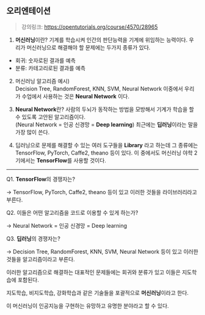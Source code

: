 ## 오리엔테이션

> 강의링크: https://opentutorials.org/course/4570/28965

1. **머신러닝**이란? 기계를 학습시켜 인간의 판단능력을 기계에 위임하는 능력이다.
우리가 머신러닝으로 해결해야 할 문제에는 두가지 종류가 있다.

- 회귀: 숫자로된 결과를 예측
- 분류: 카테고리로된 결과를 예측

2. 머신러닝 알고리즘 예시)   
Decision Tree, RandomForest, KNN, SVM, Neural Network 이중에서 우리가 수업에서 사용하는 것은 **Neural Network** 이다.

3. **Neural Network**란? 사람의 두뇌가 동작하는 방법을 모방해서 기계가 학습을 할 수 있도록 고안된 알고리즘이다.  
(Neural Network = 인공 신경망  = **Deep learning**) 최근에는 **딥러닝**이라는 말을 가장 많이 쓴다.

4. 딥러닝으로 문제를 해결할 수 있는 여러 도구들을 **Library** 라고 하는데 그 종류에는 TensorFlow, PyTorch, Caffe2, theano 등이 있다. 이 중에서도 머신러닝 야학 2기에서는 **TensorFlow**를 사용할 것이다.

* * *


Q1. **TensorFlow**의 경쟁자는?

 -> TensorFlow, PyTorch, Caffe2, theano 등이 있고 이러한 것들을 라이브러리라고 부른다.

Q2. 이들은 어떤 알고리즘을 코드로 이용할 수 있게 하는가?

 -> Neural Network = 인공 신경망  = Deep learning

Q3. **딥러닝**의 경쟁자는?

 -> Decision Tree, RandomForest, KNN, SVM, Neural Network 등이 있고 이러한 것들을 알고리즘이라고 부른다.

이러한 알고리즘으로 해결하는 대표적인 문제들에는 회귀와 분류가 있고 이들은 지도학습에 포함된다.

지도학습, 비지도학습, 강화학습과 같은 기술들을 포괄적으로 **머신러닝**이라고 한다.

이 머신러닝이 인공지능을 구현하는 유망하고 유명한 분야라고 할 수 있다. 
